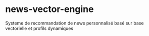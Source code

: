 # news-vector-engine
Systeme de recommandation de news personnalisé basé sur base vectorielle et profils dynamiques
